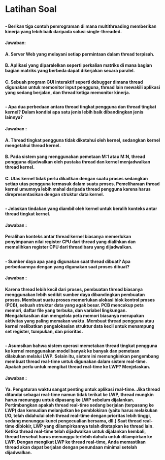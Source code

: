 # Latihan Soal
##
#### - Berikan tiga contoh pemrograman di mana multithreading memberikan kinerja yang lebih baik daripada solusi single-threaded.
#### Jawaban:
 #### A. Server Web yang melayani setiap permintaan dalam thread terpisah.
 #### B. Aplikasi yang diparalelkan seperti perkalian matriks di mana bagian bagian matriks yang berbeda dapat dikerjakan secara paralel.
 #### C. Sebuah program GUI interaktif seperti debugger dimana thread digunakan untuk memonitor input pengguna, thread lain mewakili aplikasi yang sedang berjalan, dan thread ketiga memonitor kinerja.
##
#### - Apa dua perbedaan antara thread tingkat pengguna dan thread tingkat kernel? Dalam kondisi apa satu jenis lebih baik dibandingkan jenis lainnya? 
#### Jawaban :
 #### A. Thread tingkat pengguna tidak diketahui oleh kernel, sedangkan kernel mengetahui thread kernel.
 #### B. Pada sistem yang menggunakan pemetaan M:1 atau M:N, thread pengguna dijadwalkan oleh pustaka thread dan kernel menjadwalkan thread kernel.
 #### C. Utas kernel tidak perlu dikaitkan dengan suatu proses sedangkan setiap utas pengguna termasuk dalam suatu proses. Pemeliharaan thread kernel umumnya lebih mahal daripada thread pengguna karena harus direpresentasikan dengan struktur data kernel.
## 
#### - Jelaskan tindakan yang diambil oleh kernel untuk beralih konteks antar thread tingkat kernel.
#### Jawaban :
 #### Peralihan konteks antar thread kernel biasanya memerlukan penyimpanan nilai register CPU dari thread yang dialihkan dan memulihkan register CPU dari thread baru yang dijadwalkan.
##
#### - Sumber daya apa yang digunakan saat thread dibuat? Apa perbedaannya dengan yang digunakan saat proses dibuat?
#### Jawaban :
 #### Karena thread lebih kecil dari proses, pembuatan thread biasanya menggunakan lebih sedikit sumber daya dibandingkan pembuatan proses. Membuat suatu proses memerlukan alokasi blok kontrol proses (PCB), sebuah struktur data yang agak besar. PCB mencakup peta memori, daftar file yang terbuka, dan variabel lingkungan. Mengalokasikan dan mengelola peta memori biasanya merupakan aktivitas yang paling memakan waktu. Membuat thread pengguna atau kernel melibatkan pengalokasian struktur data kecil untuk menampung set register, tumpukan, dan prioritas.
##
#### - Asumsikan bahwa sistem operasi memetakan thread tingkat pengguna ke kernel menggunakan model banyak ke banyak dan pemetaan dilakukan melalui LWP. Selain itu, sistem ini memungkinkan pengembang membuat thread real-time untuk digunakan dalam sistem real-time. Apakah perlu untuk mengikat thread real-time ke LWP? Menjelaskan.
#### Jawaban :
 #### Ya. Pengaturan waktu sangat penting untuk aplikasi real-time. Jika thread ditandai sebagai real-time namun tidak terikat ke LWP, thread mungkin harus menunggu untuk dipasang ke LWP sebelum dijalankan. Pertimbangkan apakah thread real-time sedang berjalan (terpasang ke LWP) dan kemudian melanjutkan ke pemblokiran (yaitu harus melakukan I/O, telah didahului oleh thread real-time dengan prioritas lebih tinggi, sedang menunggu kunci pengecualian bersama, dll.) Saat thread real-time diblokir, LWP yang dilampirkannya telah ditetapkan ke thread lain. Ketika thread real-time telah dijadwalkan untuk dijalankan kembali, thread tersebut harus menunggu terlebih dahulu untuk dilampirkan ke LWP. Dengan mengikat LWP ke thread real-time, Anda memastikan thread akan dapat berjalan dengan penundaan minimal setelah dijadwalkan.
